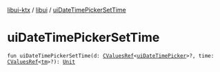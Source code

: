 [libui-ktx](../index.md) / [libui](index.md) / [uiDateTimePickerSetTime](./ui-date-time-picker-set-time.md)

# uiDateTimePickerSetTime

`fun uiDateTimePickerSetTime(d: `[`CValuesRef`](../kotlinx.cinterop/-c-values-ref/index.md)`<`[`uiDateTimePicker`](ui-date-time-picker.md)`>?, time: `[`CValuesRef`](../kotlinx.cinterop/-c-values-ref/index.md)`<`[`tm`](tm.md)`>?): `[`Unit`](https://kotlinlang.org/api/latest/jvm/stdlib/kotlin/-unit/index.html)